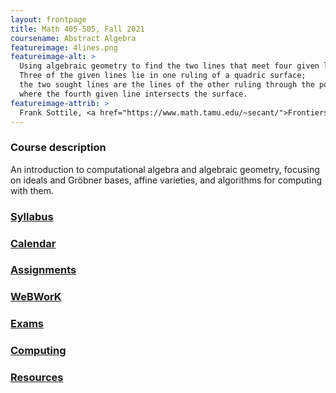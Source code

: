 ```yaml
---
layout: frontpage
title: Math 405-505, Fall 2021
coursename: Abstract Algebra
featureimage: 4lines.png
featureimage-alt: >
  Using algebraic geometry to find the two lines that meet four given lines.
  Three of the given lines lie in one ruling of a quadric surface;
  the two sought lines are the lines of the other ruling through the points
  where the fourth given line intersects the surface.
featureimage-attrib: >
  Frank Sottile, <a href="https://www.math.tamu.edu/~secant/">Frontiers of Reality in Schubert Calculus</a>
---
```


### Course description

An introduction to computational algebra and algebraic geometry,
focusing on ideals and Gröbner bases, affine varieties, and algorithms for computing with them.


### [Syllabus](syllabus)

### [Calendar](calendar)

### [Assignments](assignments)

### [WeBWorK](https://calculus.boisestate.edu/webwork2/)

### [Exams](exams)

### [Computing](computing)

### [Resources](resources)
